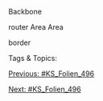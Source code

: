 Backbone
router
Area
Area
border

   Tags & Topics:
   

[Previous: #KS_Folien_496](KS_Folien_496.md)

[Next: #KS_Folien_496](KS_Folien_496.md)